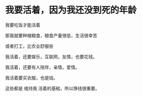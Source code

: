 # 我要活着，因为我还没到死的年龄

我要吃饭才能活着

那我就要种植粮食，粮食产量很低，生活很幸苦

或者打工，比农业舒服些


我活着，还要娱乐，互联网，友情，也要花钱。

我活着，还要有人陪伴，亲情，爱情。

我活着要买衣服，也是钱。

这些都是 维持我 活着的基础，所以挣钱很重要。
